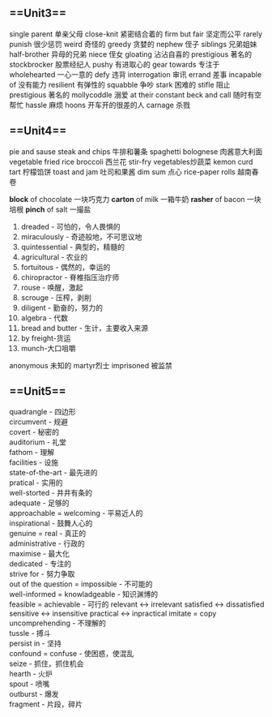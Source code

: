 ## ==Unit3==

single parent 单亲父母
close-knit 紧密结合着的
firm but fair 坚定而公平
rarely punish 很少惩罚
weird 奇怪的
greedy 贪婪的
nephew 侄子
siblings 兄弟姐妹
half-brother 异母的兄弟
niece 侄女
gloating 沾沾自喜的
prestigious 著名的
stockbrocker 股票经纪人
pushy 有进取心的
gear towards 专注于
wholehearted 一心一意的
defy 违背
interrogation 审讯
errand 差事
incapable of 没有能力
resilient 有弹性的
squabble 争吵
stark 困难的
stifle 阻止
prestigious 著名的
mollycoddle 溺爱
at their constant beck and call 随时有空帮忙
hassle 麻烦
hoons  开车开的很差的人
carnage 杀戮

## ==Unit4==
pie and sause
steak and chips 牛排和薯条
spaghetti bolognese 肉酱意大利面
vegetable fried rice
broccoli 西兰花
stir-fry vegetables炒蔬菜
kemon curd tart 柠檬馅饼
toast and jam 吐司和果酱
dim sum 点心
rice-paper rolls 越南春卷

**block** of chocolate 一块巧克力
**carton** of milk 一箱牛奶
**rasher** of bacon 一块培根
**pinch** of salt 一撮盐

1. dreaded - 可怕的，令人畏惧的
2. miraculously - 奇迹般地，不可思议地
3. quintessential - 典型的，精髓的
4. agricultural - 农业的
5. fortuitous - 偶然的，幸运的
6. chiropractor - 脊椎指压治疗师
7. rouse - 唤醒，激起
8. scrouge - 压榨，剥削
9. diligent - 勤奋的，努力的
10. algebra - 代数
11. bread and butter - 生计，主要收入来源
12. by freight-货运
13. munch-大口咀嚼    


anonymous 未知的
martyr烈士
imprisoned 被监禁

## ==Unit5==

quadrangle - 四边形  
circumvent - 规避  
covert - 秘密的  
auditorium - 礼堂  
fathom - 理解  
facilities - 设施  
state-of-the-art - 最先进的  
pratical - 实用的  
well-storted - 井井有条的  
adequate - 足够的  
approachable = welcoming - 平易近人的  
inspirational - 鼓舞人心的  
genuine = real - 真正的  
administrative - 行政的  
maximise - 最大化  
dedicated - 专注的  
strive for - 努力争取  
out of the question = impossible - 不可能的  
well-informed = knowladgeable - 知识渊博的  
feasible = achievable - 可行的
relevant <-> irrelevant
satisfied <-> dissatisfied
sensitive <-> insensitive
practical <-> inpractical
imitate = copy
uncomprehending - 不理解的  
tussle - 搏斗  
persist in - 坚持  
confound = confuse - 使困惑，使混乱  
seize - 抓住，抓住机会  
hearth - 火炉  
spout - 喷嘴  
outburst - 爆发  
fragment - 片段，碎片